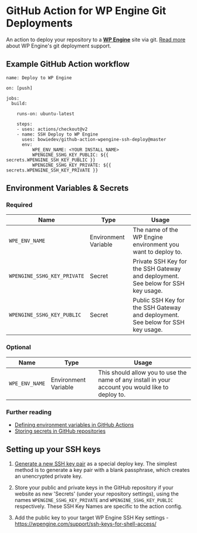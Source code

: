 # GitHub Action for WP Engine Git Deployments

An action to deploy your repository to a **[WP Engine](https://wpengine.com)** site via git. [Read more](https://wpengine.com/git/) about WP Engine's git deployment support.

## Example GitHub Action workflow

```
name: Deploy to WP Engine
  
on: [push]

jobs:
  build:

    runs-on: ubuntu-latest
        
    steps: 
    - uses: actions/checkout@v2
    - name: SSH Deploy to WP Engine
      uses: bowiedev/github-action-wpengine-ssh-deploy@master 
      env: 
          WPE_ENV_NAME: <YOUR INSTALL NAME>
          WPENGINE_SSHG_KEY_PUBLIC: ${{ secrets.WPENGINE_SSH_KEY_PUBLIC }}
          WPENGINE_SSHG_KEY_PRIVATE: ${{ secrets.WPENGINE_SSH_KEY_PRIVATE }}

```

## Environment Variables & Secrets

### Required

| Name | Type | Usage |
|-|-|-|
| `WPE_ENV_NAME` | Environment Variable | The name of the WP Engine environment you want to deploy to. |
| `WPENGINE_SSHG_KEY_PRIVATE` | Secret | Private SSH Key for the SSH Gateway and deployment. See below for SSH key usage. |
|  `WPENGINE_SSHG_KEY_PUBLIC` | Secret | Public SSH Key for the SSH Gateway and deployment. See below for SSH key usage. |

### Optional

| Name | Type  | Usage |
|-|-|-|
| `WPE_ENV_NAME` | Environment Variable  | This should allow you to use the name of any install in your account you would like to deploy to. |

### Further reading

* [Defining environment variables in GitHub Actions](https://developer.github.com/actions/creating-github-actions/accessing-the-runtime-environment/#environment-variables)
* [Storing secrets in GitHub repositories](https://developer.github.com/actions/managing-workflows/storing-secrets/)

## Setting up your SSH keys

1. [Generate a new SSH key pair](https://help.github.com/articles/generating-a-new-ssh-key-and-adding-it-to-the-ssh-agent/) as a special deploy key. The simplest method is to generate a key pair with a blank passphrase, which creates an unencrypted private key.

2. Store your public and private keys in the GitHub repository if your website as new 'Secrets' (under your repository settings), using the names `WPENGINE_SSHG_KEY_PRIVATE` and `WPENGINE_SSHG_KEY_PUBLIC` respectively. These SSH Key Names are specific to the action config. 

3. Add the public key to your target WP Engine SSH Key settings - https://wpengine.com/support/ssh-keys-for-shell-access/ 
